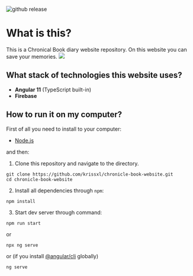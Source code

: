 ![github release](https://img.shields.io/github/v/release/krissxl/chronicle-book-website)
# What is this?
This is a Chronical Book diary website repository. On this website you can save your memories.
<img src="https://i.imgur.com/9XQVa3u.gif"></img>

## What stack of technologies this website uses?
- **Angular 11** (TypeScript built-in)
- **Firebase**

## How to run it on my computer?
First of all you need to install to your computer: 
- [Node.js](https://nodejs.org)

and then:

1. Clone this repository and navigate to the directory.
```
git clone https://github.com/krissxl/chronicle-book-website.git
cd chronicle-book-website
```
2. Install all dependencies through `npm`:
```
npm install
```
3. Start dev server through command: 
```
npm run start
```
or 
```
npx ng serve
```
or (if you install [@angular/cli](https://angular.io/guide/setup-local#install-the-angular-cli) globally)
```
ng serve
```
